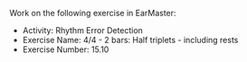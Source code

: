 Work on the following exercise in EarMaster:
- Activity: Rhythm Error Detection
- Exercise Name: 4/4 - 2 bars: Half triplets - including rests
- Exercise Number: 15.10
